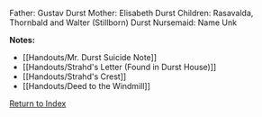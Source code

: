 Father: Gustav Durst
Mother: Elisabeth Durst
Children: Rasavalda, Thornbald and Walter (Stillborn) Durst
Nursemaid: Name Unk

**Notes:**
- [[Handouts/Mr. Durst Suicide Note]]
- [[Handouts/Strahd's Letter (Found in Durst House)]]
- [[Handouts/Strahd's Crest]]
- [[Handouts/Deed to the Windmill]]

[Return to Index](_index.md)